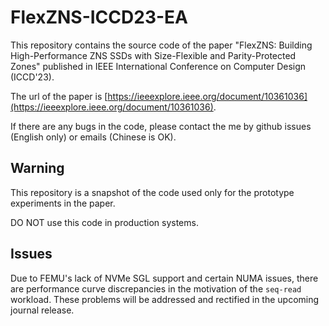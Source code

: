 # FlexZNS-ICCD23-EA

This repository contains the source code of the paper "FlexZNS: Building High-Performance ZNS SSDs with Size-Flexible and Parity-Protected Zones" published in IEEE International Conference on Computer Design (ICCD'23).

The url of the paper is [https://ieeexplore.ieee.org/document/10361036](https://ieeexplore.ieee.org/document/10361036).

If there are any bugs in the code, please contact the me by github issues (English only) or emails (Chinese is OK).

## Warning

This repository is a snapshot of the code used only for the prototype experiments in the paper.

DO NOT use this code in production systems.

## Issues

Due to FEMU's lack of NVMe SGL support and certain NUMA issues, there are performance curve discrepancies in the motivation of the `seq-read` workload. These problems will be addressed and rectified in the upcoming journal release.

